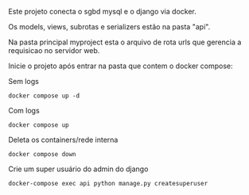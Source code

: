 Este projeto conecta o sgbd mysql e o django via docker.

Os models, views, subrotas e serializers estão na pasta "api".

Na pasta principal myproject esta o arquivo de rota urls que gerencia a requisicao no servidor web.

Inicie o projeto após entrar na pasta que contem o docker compose:

Sem logs
```
docker compose up -d 
```

Com logs
```
docker compose up  
```

Deleta os containers/rede interna
```
docker compose down  
```

Crie um super usuário do admin do django
```
docker-compose exec api python manage.py createsuperuser  
```
